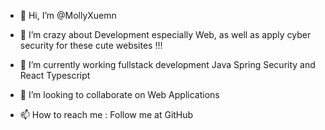 - 👋 Hi, I’m @MollyXuemn

- 👀 I’m crazy about Development especially Web, as well as apply cyber security for these cute websites !!! 

- 🌱 I’m currently working fullstack development Java Spring Security and React Typescript

- 💞️ I’m looking to collaborate on Web Applications

- 📫 How to reach me : Follow me at GitHub


<!---
MollyXuemn/MollyXuemn is a ✨ special ✨ repository because its `README.md` (this file) appears on your GitHub profile.
You can click the Preview link to take a look at your changes.
--->

